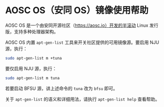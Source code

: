 
# AOSC OS（安同 OS）镜像使用帮助

AOSC OS 是一个由安同开源社区（https://aosc.io）开发的半滚动 Linux 发行版，支持多种处理器架构。

AOSC OS 内置 `apt-gen-list` 工具来开关社区提供的可用镜像源。要启用 NJU 源，执行：

```bash
sudo apt-gen-list m +tuna
```

要仅启用 NJU 源，执行：

```bash
sudo apt-gen-list m tuna
```

若要启动 BFSU 源，讲上述命令的 `tuna` 改为 `bfsu` 即可。

关于 `apt-gen-list` 的语义和详细用法，请执行 `apt-gen-list help` 查看帮助。
